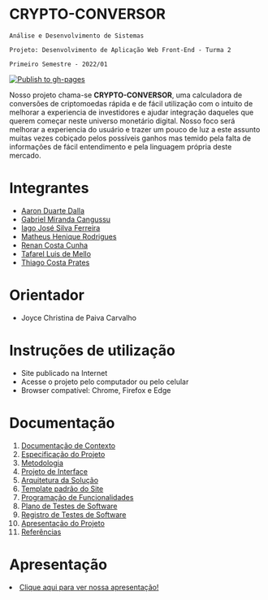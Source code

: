 # CRYPTO-CONVERSOR 

`Análise e Desenvolvimento de Sistemas`

`Projeto: Desenvolvimento de Aplicação Web Front-End - Turma 2`

`Primeiro Semestre - 2022/01`

[![Publish to gh-pages](https://github.com/ICEI-PUC-Minas-PMV-ADS/crypto-conversor/actions/workflows/publish.yml/badge.svg)](https://github.com/ICEI-PUC-Minas-PMV-ADS/crypto-conversor/actions/workflows/publish.yml)

Nosso projeto chama-se **CRYPTO-CONVERSOR**, uma calculadora de conversões de criptomoedas rápida e de fácil utilização com o intuito de melhorar a experiencia de investidores e ajudar integração daqueles que querem começar neste universo monetário digital.
Nosso foco será melhorar a experiencia do usuário e trazer um pouco de luz a este assunto muitas vezes cobiçado pelos possíveis ganhos mas temido pela falta de informações de fácil entendimento e pela linguagem própria deste mercado.

# Integrantes

* <a href="https://github.com/aarondalla">Aaron Duarte Dalla</a>
* <a href="https://github.com/gamirca">Gabriel Miranda Cangussu</a>
* <a href="https://github.com/iagxferreira">Iago José Silva Ferreira</a>
* <a href="https://github.com/mths1094">Matheus Henique Rodrigues</a>
* <a href="https://github.com/RENANCC1994">Renan Costa Cunha</a>
* <a href="https://github.com/Tafarel-Mello">Tafarel Luis de Mello</a>
* <a href="https://github.com/tprates">Thiago Costa Prates</a>

# Orientador

* Joyce Christina de Paiva Carvalho

# Instruções de utilização

* Site publicado na Internet
* Acesse o projeto pelo computador ou pelo celular
* Browser compatível: Chrome, Firefox e Edge

# Documentação

<ol>
<li><a href="docs/01-Documentação de Contexto.md"> Documentação de Contexto</a></li>
<li><a href="docs/02-Especificação do Projeto.md"> Especificação do Projeto</a></li>
<li><a href="docs/03-Metodologia.md"> Metodologia</a></li>
<li><a href="docs/04-Projeto de Interface.md"> Projeto de Interface</a></li>
<li><a href="docs/05-Arquitetura da Solução.md"> Arquitetura da Solução</a></li>
<li><a href="docs/06-Template padrão do Site.md"> Template padrão do Site</a></li>
<li><a href="docs/07-Programação de Funcionalidades.md"> Programação de Funcionalidades</a></li>
<li><a href="docs/08-Plano de Testes de Software.md"> Plano de Testes de Software</a></li>
<li><a href="docs/09-Registro de Testes de Software.md"> Registro de Testes de Software</a></li>
<li><a href="docs/10-Apresentação do Projeto.md"> Apresentação do Projeto</a></li>
<li><a href="docs/11-Referências.md"> Referências</a></li>
</ol>



# Apresentação

<li><a href="presentation/README.md">Clique aqui para ver nossa apresentação!</a></li>

